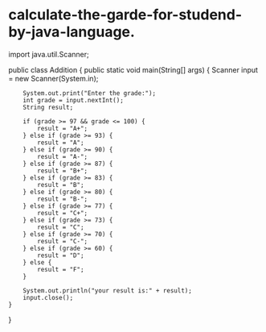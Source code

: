 # calculate-the-garde-for-studend-by-java-language.
import java.util.Scanner;

public class Addition {
    public static void main(String[] args) {
        Scanner input = new Scanner(System.in);

        System.out.print("Enter the grade:");
        int grade = input.nextInt();
        String result;

        if (grade >= 97 && grade <= 100) {
            result = "A+";
        } else if (grade >= 93) {
            result = "A";
        } else if (grade >= 90) {
            result = "A-";
        } else if (grade >= 87) {
            result = "B+";
        } else if (grade >= 83) {
            result = "B";
        } else if (grade >= 80) {
            result = "B-";
        } else if (grade >= 77) {
            result = "C+";
        } else if (grade >= 73) {
            result = "C";
        } else if (grade >= 70) {
            result = "C-";
        } else if (grade >= 60) {
            result = "D";
        } else {
            result = "F";
        }

        System.out.println("your result is:" + result);
        input.close();
    }
}


